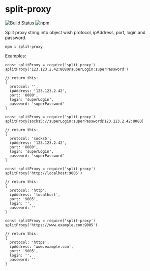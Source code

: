 # split-proxy

[![Build Status](https://travis-ci.com/Ganevru/split-proxy.svg?branch=master)](https://travis-ci.com/Ganevru/split-proxy)
[![npm](https://img.shields.io/npm/v/split-proxy.svg?style=flat-square)](http://npm.im/split-proxy)

Split proxy string into object wish protocol, ipAddress, port, login and password.

```
npm i split-proxy
```

Examples:

```{js}
const splitProxy = require('split-proxy')
splitProxy('123.123.2.42:8080@superLogin:superPassword')

// return this:
{
  protocol: '',
  ipAddress: '123.123.2.42',
  port: '8080',
  login: 'superLogin',
  password: 'superPassword'
}
```

```{js}
const splitProxy = require('split-proxy')
splitProxy(socks5://superLogin:superPassword@123.123.2.42:8080)

// return this:
{
  protocol: 'socks5',
  ipAddress: '123.123.2.42',
  port: '8080',
  login: 'superLogin',
  password: 'superPassword'
}
```

```{js}
const splitProxy = require('split-proxy')
splitProxy('http://localhost:9005')

// return this:
{
  protocol: 'http',
  ipAddress: 'localhost',
  port: '9005',
  login: '',
  password: ''
}
```

```{js}
const splitProxy = require('split-proxy')
splitProxy('https://www.example.com:9005')

// return this:
{
  protocol: 'https',
  ipAddress: 'www.example.com',
  port: '9005',
  login: '',
  password: ''
}
```

